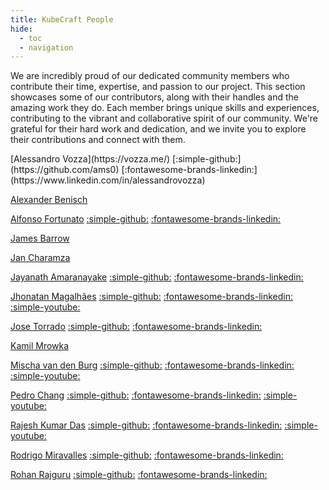 ```yaml
---
title: KubeCraft People
hide:
  - toc
  - navigation
---
```


We are incredibly proud of our dedicated community members who contribute their time, expertise, and passion to our project. This section showcases some of our contributors, along with their handles and the amazing work they do. Each member brings unique skills and experiences, contributing to the vibrant and collaborative spirit of our community. We're grateful for their hard work and dedication, and we invite you to explore their contributions and connect with them.

<base target="_blank" />
<div class="grid" markdown>
[Alessandro Vozza](https://vozza.me/) [:simple-github:](https://github.com/ams0) [:fontawesome-brands-linkedin:](https://www.linkedin.com/in/alessandrovozza)

[Alexander Benisch](https://blog.alexanderbenisch.de/)

[Alfonso Fortunato](https://alfonsofortunato.com) [:simple-github:](https://github.com/MovieMaker93) [:fontawesome-brands-linkedin:](https://www.linkedin.com/in/alfonso-fortunato-a37056b9/)

[James Barrow](https://jamiebarrow.dev/)

[Jan Charamza](https://charamza.substack.com/)

[Jayanath Amaranayake](https://fewmorewords.com) [:simple-github:](https://github.com/jayanath) [:fontawesome-brands-linkedin:](https://www.linkedin.com/in/jayanath/)

[Jhonatan Magalhães](https://jhonatantechh.substack.com/) [:simple-github:](https://github.com/zuka1337) [:fontawesome-brands-linkedin:](https://www.linkedin.com/in/jrmagalhaes/) [:simple-youtube:](https://www.youtube.com/@nerdevops/videos)

[Jose Torrado](https://torrado.io/) [:simple-github:](https://github.com/JoseTorrado) [:fontawesome-brands-linkedin:](https://www.linkedin.com/in/joseenriquetorrado/)

[Kamil Mrowka](https://kamilmrowka.com)

[Mischa van den Burg](https://mischavandenburg.substack.com/) [:simple-github:](https://github.com/mischavandenburg/) [:fontawesome-brands-linkedin:](https://www.linkedin.com/in/mischavandenburg) [:simple-youtube:](https://www.youtube.com/@mischavandenburg)

[Pedro Chang](https://www.pedrotchang.dev/) [:simple-github:](https://github.com/PedroTChang) [:fontawesome-brands-linkedin:](https://www.linkedin.com/in/pedrotchang) [:simple-youtube:](https://www.youtube.com/@pedrotchang)

[Rajesh Kumar Das](https://hyperoot.dev/) [:simple-github:](https://github.com/HYP3R00T) [:fontawesome-brands-linkedin:](https://www.linkedin.com/in/rajesh-kumar-das/) [:simple-youtube:](https://www.youtube.com/@hyperoot)

[Rodrigo Miravalles](https://rmiravalles.github.io/) [:simple-github:](https://github.com/rmiravalles) [:fontawesome-brands-linkedin:](https://www.linkedin.com/in/rodrigomiravalles/)

[Rohan Rajguru](https://srjoeraj.github.io/blog/) [:simple-github:](https://github.com/srjoeraj) [:fontawesome-brands-linkedin:](https://www.linkedin.com/in/rrajguru)

</div>
